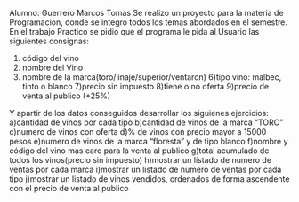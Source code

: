 Alumno: Guerrero Marcos Tomas
Se realizo un proyecto para la materia de Programacion, donde se integro todos los temas abordados en el semestre. 
En el trabajo Practico se pidio que el programa le pida al Usuario las siguientes consignas: 
 1) código del vino
 2) nombre del Vino
 3) nombre de la marca(toro/linaje/superior/ventaron)
 6)tipo vino: malbec, tinto o blanco
 7)precio sin impuesto
 8)tiene o no oferta
 9)precio de venta al publico (+25%)

 Y apartir de los datos conseguidos desarrollar los siguienes ejercicios: 
 a)cantidad de vinos por cada tipo
 b)cantidad de vinos de la marca “TORO”
 c)numero de vinos con oferta
 d)% de vinos con precio mayor a 15000 pesos
 e)numero de vinos de la marca “floresta” y de tipo blanco
 f)nombre y código del vino mas caro para la venta al publico
 g)total acumulado de todos los vinos(precio sin impuesto)
 h)mostrar un listado de numero de ventas por cada marca
 i)mostrar un listado de numero de ventas por cada tipo
 j)mostrar un listado de vinos vendidos, ordenados de forma ascendente con el precio de venta al 
publico 
